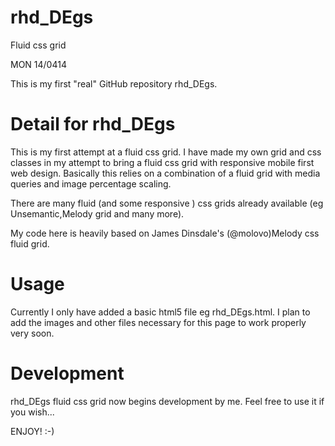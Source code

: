 rhd_DEgs
========

Fluid css grid

MON 14/0414

This is my first "real" GitHub repository rhd_DEgs. 

Detail for rhd_DEgs 
===================

This is my first attempt at a fluid css grid.
I have made my own grid and css classes in my attempt to bring a 
fluid css grid with responsive mobile first web design. 
Basically this relies on a combination of a fluid grid with media 
queries and image percentage scaling.

There are many fluid (and some responsive ) css grids already available 
(eg Unsemantic,Melody grid and many more). 

My code here is heavily based on James Dinsdale's (@molovo)Melody css fluid grid.

Usage
=====

Currently I only have added a basic html5 file eg rhd_DEgs.html.
I plan to add the images and other files necessary for this page to work properly very soon.

Development
===========
rhd_DEgs fluid css grid now begins development by me. Feel free to use it if you wish...

ENJOY! :-)




